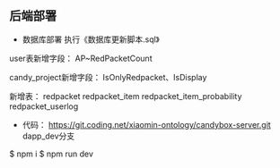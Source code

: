 ## 后端部署

* 数据库部署
执行《数据库更新脚本.sql》

user表新增字段：
AP~RedPacketCount

candy_project新增字段：
IsOnlyRedpacket、IsDisplay

新增表：
redpacket
redpacket_item
redpacket_item_probability
redpacket_userlog


* 代码：
https://git.coding.net/xiaomin-ontology/candybox-server.git 
dapp_dev分支

$ npm i
$ npm run dev
